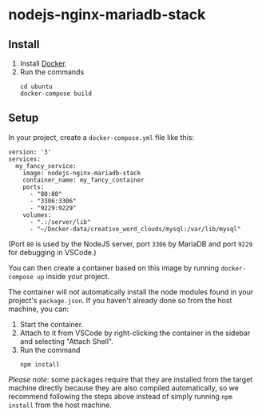 # nodejs-nginx-mariadb-stack

## Install

1. Install [Docker](https://www.docker.com).
2. Run the commands
    ```
    cd ubuntu
    docker-compose build
    ```

## Setup

In your project, create a `docker-compose.yml` file like this:
```
version: '3'
services:
  my_fancy_service:
    image: nodejs-nginx-mariadb-stack
    container_name: my_fancy_container
    ports:
      - "80:80"
      - "3306:3306"
      - "9229:9229"
    volumes:
      - ".:/server/lib"
      - "~/Docker-data/creative_word_clouds/mysql:/var/lib/mysql"
```

(Port `80` is used by the NodeJS server, port `3306` by MariaDB and port `9229` for debugging in VSCode.)

You can then create a container based on this image by running `docker-compose up` inside your project.

The container will *not* automatically install the node modules found in your project's `package.json`. If you haven't already done so from the host machine, you can:

1. Start the container.
2. Attach to it from VSCode by right-clicking the container in the sidebar and selecting "Attach Shell".
3. Run the command
    ```
    npm install
    ```

*Please note*: some packages require that they are installed from the target machine directly because they are also compiled automatically, so we recommend following the steps above instead of simply running `npm install` from the host machine.
